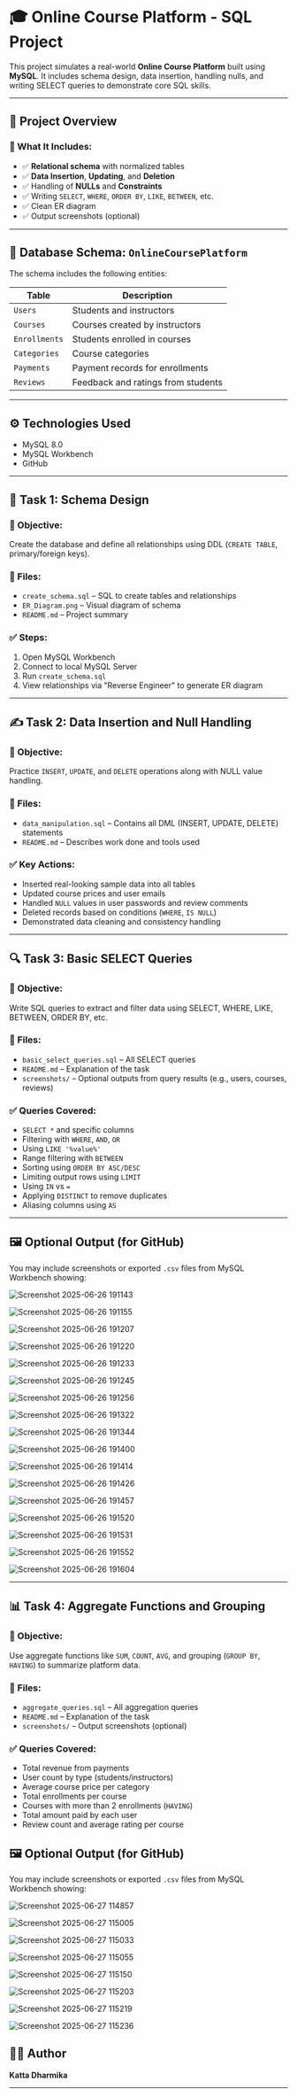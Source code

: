 # 🎓 Online Course Platform - SQL Project

This project simulates a real-world **Online Course Platform** built using **MySQL**. It includes schema design, data insertion, handling nulls, and writing SELECT queries to demonstrate core SQL skills.

---

## 📁 Project Overview

### 🧱 What It Includes:
- ✅ **Relational schema** with normalized tables
- ✅ **Data Insertion**, **Updating**, and **Deletion**
- ✅ Handling of **NULLs** and **Constraints**
- ✅ Writing `SELECT`, `WHERE`, `ORDER BY`, `LIKE`, `BETWEEN`, etc.
- ✅ Clean ER diagram
- ✅ Output screenshots (optional)

---

## 🧩 Database Schema: `OnlineCoursePlatform`

The schema includes the following entities:

| Table        | Description                            |
|--------------|----------------------------------------|
| `Users`      | Students and instructors               |
| `Courses`    | Courses created by instructors         |
| `Enrollments`| Students enrolled in courses           |
| `Categories` | Course categories                      |
| `Payments`   | Payment records for enrollments        |
| `Reviews`    | Feedback and ratings from students     |

---

## ⚙️ Technologies Used

- MySQL 8.0
- MySQL Workbench
- GitHub

---

## 🧾 Task 1: Schema Design

### 🎯 Objective:
Create the database and define all relationships using DDL (`CREATE TABLE`, primary/foreign keys).

### 📂 Files:
- `create_schema.sql` – SQL to create tables and relationships
- `ER_Diagram.png` – Visual diagram of schema
- `README.md` – Project summary

### ✅ Steps:
1. Open MySQL Workbench
2. Connect to local MySQL Server
3. Run `create_schema.sql`
4. View relationships via "Reverse Engineer" to generate ER diagram

---

## ✍️ Task 2: Data Insertion and Null Handling

### 🎯 Objective:
Practice `INSERT`, `UPDATE`, and `DELETE` operations along with NULL value handling.

### 📂 Files:
- `data_manipulation.sql` – Contains all DML (INSERT, UPDATE, DELETE) statements
- `README.md` – Describes work done and tools used

### ✅ Key Actions:
- Inserted real-looking sample data into all tables
- Updated course prices and user emails
- Handled `NULL` values in user passwords and review comments
- Deleted records based on conditions (`WHERE`, `IS NULL`)
- Demonstrated data cleaning and consistency handling

---

## 🔍 Task 3: Basic SELECT Queries

### 🎯 Objective:
Write SQL queries to extract and filter data using SELECT, WHERE, LIKE, BETWEEN, ORDER BY, etc.

### 📂 Files:
- `basic_select_queries.sql` – All SELECT queries
- `README.md` – Explanation of the task
- `screenshots/` – Optional outputs from query results (e.g., users, courses, reviews)

### ✅ Queries Covered:
- `SELECT *` and specific columns
- Filtering with `WHERE`, `AND`, `OR`
- Using `LIKE '%value%'`
- Range filtering with `BETWEEN`
- Sorting using `ORDER BY ASC/DESC`
- Limiting output rows using `LIMIT`
- Using `IN` vs `=`
- Applying `DISTINCT` to remove duplicates
- Aliasing columns using `AS`

---

## 🖼️ Optional Output (for GitHub)

You may include screenshots or exported `.csv` files from MySQL Workbench showing:

![Screenshot 2025-06-26 191143](https://github.com/user-attachments/assets/9e3708c7-624c-4c09-ac88-a65d574cd741)

![Screenshot 2025-06-26 191155](https://github.com/user-attachments/assets/6bae03ae-1d2e-49a9-89b2-f166acb6762f)

![Screenshot 2025-06-26 191207](https://github.com/user-attachments/assets/6817de17-4790-4cdd-a41e-051d615bc742)

![Screenshot 2025-06-26 191220](https://github.com/user-attachments/assets/e8419625-3361-4fba-9992-2e983f07e203)

![Screenshot 2025-06-26 191233](https://github.com/user-attachments/assets/3bd2f925-ef3f-4e48-92b5-1edfa5688052)

![Screenshot 2025-06-26 191245](https://github.com/user-attachments/assets/4e6a5c2e-04e6-4004-a303-aa46f0e1e710)

![Screenshot 2025-06-26 191256](https://github.com/user-attachments/assets/1fbaf722-f004-4da2-87a2-b1b113bb3e0a)

![Screenshot 2025-06-26 191322](https://github.com/user-attachments/assets/ced00141-2402-4cda-a4e4-f0494a4d56b4)

![Screenshot 2025-06-26 191344](https://github.com/user-attachments/assets/29e7401e-300c-4bdf-848b-65a56bdfae11)

![Screenshot 2025-06-26 191400](https://github.com/user-attachments/assets/ddde4852-c3f8-405f-8ab8-77dff83d129e)

![Screenshot 2025-06-26 191414](https://github.com/user-attachments/assets/50cc0723-880a-4257-9fe6-aab073e20a1e)

![Screenshot 2025-06-26 191426](https://github.com/user-attachments/assets/7dd91082-33a3-4e11-99a9-606f93762595)

![Screenshot 2025-06-26 191457](https://github.com/user-attachments/assets/cf94354f-6aaa-475c-b626-a5f5f0522ce8)

![Screenshot 2025-06-26 191520](https://github.com/user-attachments/assets/38ce9be2-b161-471c-a29f-b1d27afebbad)

![Screenshot 2025-06-26 191531](https://github.com/user-attachments/assets/858dc053-0c57-45fd-a369-79c3ffbdcce6)

![Screenshot 2025-06-26 191552](https://github.com/user-attachments/assets/c4653642-c1b0-4689-994d-0e7d1646b70b)

![Screenshot 2025-06-26 191604](https://github.com/user-attachments/assets/57a5ff30-80dd-47da-bf5f-034e95383b96)

---

## 📊 Task 4: Aggregate Functions and Grouping

### 🎯 Objective:
Use aggregate functions like `SUM`, `COUNT`, `AVG`, and grouping (`GROUP BY`, `HAVING`) to summarize platform data.

### 📂 Files:
- `aggregate_queries.sql` – All aggregation queries
- `README.md` – Explanation of the task
- `screenshots/` – Output screenshots (optional)

### ✅ Queries Covered:
- Total revenue from payments
- User count by type (students/instructors)
- Average course price per category
- Total enrollments per course
- Courses with more than 2 enrollments (`HAVING`)
- Total amount paid by each user
- Review count and average rating per course

## 🖼️ Optional Output (for GitHub)

You may include screenshots or exported `.csv` files from MySQL Workbench showing:

![Screenshot 2025-06-27 114857](https://github.com/user-attachments/assets/8fe50225-2f74-42ea-a65f-0e04bb49e1c9)

![Screenshot 2025-06-27 115005](https://github.com/user-attachments/assets/73190c31-234c-467b-be2d-9a7240727d04)

![Screenshot 2025-06-27 115033](https://github.com/user-attachments/assets/83b6a459-7829-4cd0-9b64-9c5fcafcf74d)

![Screenshot 2025-06-27 115055](https://github.com/user-attachments/assets/8a9fcbd7-f365-4f05-9935-a43ecfc7c882)

![Screenshot 2025-06-27 115150](https://github.com/user-attachments/assets/2c06e82f-36b3-41d5-a88c-7b916e29f6a5)

![Screenshot 2025-06-27 115203](https://github.com/user-attachments/assets/fa7fbbbb-424c-45c6-bcf2-ff67d769d3f8)

![Screenshot 2025-06-27 115219](https://github.com/user-attachments/assets/902ac703-6794-42de-bf47-154a16efadcb)

![Screenshot 2025-06-27 115236](https://github.com/user-attachments/assets/58ff91e5-38f6-487e-947c-cf7194e7dde4)


## 👩‍💻 Author

**Katta Dharmika**

---
